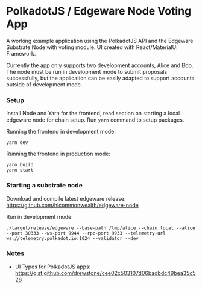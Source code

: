 # PolkadotJS / Edgeware Node Voting App

A working example application using the PolkadotJS API and the Edgeware Substrate Node with voting module. UI created with React/MaterialUI Framework.  

Currently the app only supports two development accounts, Alice and Bob. The node must be run in development mode to submit proposals successfully, but the application can be easily adapted to support accounts outside of development mode.

### Setup

Install Node and Yarn for the frontend, read section on starting a local edgeware node for chain setup. Run `yarn` command to setup packages.

Running the frontend in development mode:

```
yarn dev
```
Running the frontend in production mode:

```
yarn build
yarn start
```

### Starting a substrate node
Download and compile latest edgeware release: https://github.com/hicommonwealth/edgeware-node

Run in development mode:

```
./target/release/edgeware --base-path /tmp/alice --chain local --alice --port 30333 --ws-port 9944 --rpc-port 9933 --telemetry-url ws://telemetry.polkadot.io:1024 --validator --dev
```

### Notes
- UI Types for PolkadotJS apps: https://gist.github.com/drewstone/cee02c503107d06badbdc49bea35c526
